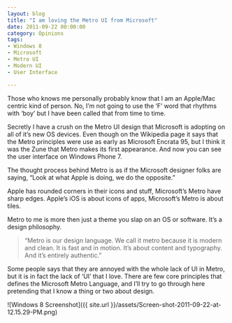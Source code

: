 ```yaml
---
layout: blog
title: "I am loving the Metro UI from Microsoft"
date: 2011-09-22 00:00:00
category: Opinions
tags: 
- Windows 8
- Microsoft
- Metro UI
- Modern UI
- User Interface

---
```


Those who knows me personally probably know that I am an Apple/Mac centric kind of person. No, I’m not going to use the ‘F’ word that rhythms with ‘boy’ but I have been called that from time to time.

Secretly I have a crush on the Metro UI design that Microsoft is adopting on all of it’s new OS devices. Even though on the Wikipedia page it says that the Metro principles were use as early as Microsoft Encrata 95, but I think it was the Zune that Metro makes its first appearance. And now you can see the user interface on Windows Phone 7.

The thought process behind Metro is as if the Microsoft designer folks are saying, “Look at what Apple is doing, we do the opposite.”

Apple has rounded corners in their icons and stuff, Microsoft’s Metro have sharp edges. Apple’s iOS is about icons of apps, Microsoft’s Metro is about tiles.

Metro to me is more then just a theme you slap on an OS or software. It’s a design philosophy.

> “Metro is our design language. We call it metro because it is modern and clean. It is fast and in motion. It’s about content and typography. And it’s entirely authentic.”

Some people says that they are annoyed with the whole lack of UI in Metro, but it is in fact the lack of ‘UI’ that I love. There are few core principles that defines the Microsoft Metro Language, and I’ll try to go through here pretending that I know a thing or two about design.

![Windows 8 Screenshot]({{ site.url }}/assets/Screen-shot-2011-09-22-at-12.15.29-PM.png)
